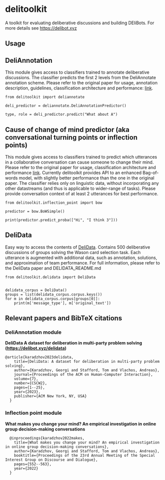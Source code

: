 # delitoolkit

A toolkit for evaluating deliberative discussions and building DEliBots. For more details see https://delibot.xyz

## Usage

## DeliAnnotation

This module gives access to classifiers trained to annotate deliberative discussions. The classifier predicts the
first 2 levels from the DeliAnnotate annotation scheme. Please refer to the original paper for usage,
annotation description, guidelines, classification architecture and performance: [link](#deliannotation-module).

```
from delitoolkit import deliannotate

deli_predictor = deliannotate.DeliAnnotationPredictor()

type, role = deli_predictor.predict("What about A")
```

## Cause of change of mind predictor (aka conversational turning points or inflection points)

This module gives access to classifiers trained to predict which utterances in a collaborative conversation can cause
someone to change their mind. Please refer to the original paper for usage, classification architecture and
performance [link](#inflection-point-module). Currently delitoolkit provides API to an enhanced Bag-of-words model, with slightly better
performance than the one in the original paper.
The classifier relies only on linguistic data, without incorporating any other datastreams (and thus is applicable to
wider-range of tasks). Please provide conversation context of at least 2 utterances for best performance.

```
from delitoolkit.inflection_point import bow

predictor = bow.BoWSimple()

print(predictor.predict_proba(["Hi", "I think 3"]))
```

## DeliData

Easy way to access the contents of [DeliData](#deliannotation-module). Contains 500 deliberative discussions of groups
solving the Wason card selection task. Each utterance is augmented with additional data, such as annotation, solutions,
and approximation of team performance.
For full information, please refer to the DeliData paper and DELIDATA_README.md

```
from delitoolkit.delidata import DeliData


delidata_corpus = DeliData()
groups = list(delidata_corpus.corpus.keys())
for m in delidata_corpus.corpus[groups[0]]:
    print(m['message_type'], m['original_text'])
```

## Relevant papers and BibTeX citations

### DeliAnnotation module

**DeliData A dataset for deliberation in multi-party problem solving (https://delibot.xyz/delidata)**

    @article{karadzhov2023delidata,
        title={DeliData: A dataset for deliberation in multi-party problem solving},
        author={Karadzhov, Georgi and Stafford, Tom and Vlachos, Andreas},
        journal={Proceedings of the ACM on Human-Computer Interaction},
        volume={7},
        number={CSCW2},
        pages={1--25},
        year={2023},
        publisher={ACM New York, NY, USA}
      }

### Inflection point module
**What makes you change your mind? An empirical investigation in online group decision-making conversations**

      @inproceedings{karadzhov2022makes,
        title={What makes you change your mind? An empirical investigation in online group decision-making conversations},
        author={Karadzhov, Georgi and Stafford, Tom and Vlachos, Andreas},
        booktitle={Proceedings of the 23rd Annual Meeting of the Special Interest Group on Discourse and Dialogue},
        pages={552--563},
        year={2022}
      }

